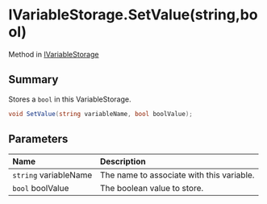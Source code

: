 # IVariableStorage.SetValue(string,bool)

Method in [IVariableStorage](api/csharp/yarn.ivariablestorage.md)

## Summary


Stores a  <code>bool</code>  in this VariableStorage.


```csharp
void SetValue(string variableName, bool boolValue);
```

## Parameters

|Name|Description|
|:---|:---|
|`string` variableName|The name to associate with this variable.|
|`bool` boolValue|The boolean value to store.|

